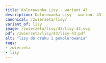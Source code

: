 ```yaml
---
title: Kolorowanka Lisy - wariant 43
description: Kolorowanka Lisy - wariant 43
canonical: /zwierzeta/lisy/
variant_of: lisy
image: /zwierzeta/lisy/43/lisy-43.svg
pdf: /zwierzeta/lisy/43/lisy-43.pdf
alt: "lisy do druku i pokolorowania"
tags:
- zwierzeta
- lisy
---
```

